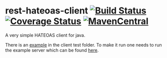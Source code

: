 # rest-hateoas-client [![Build Status](https://travis-ci.org/Mercateo/rest-hateoas-client.svg?branch=master)](https://travis-ci.org/Mercateo/rest-hateoas-client) [![Coverage Status](https://coveralls.io/repos/github/Mercateo/rest-hateoas-client/badge.svg)](https://coveralls.io/github/Mercateo/rest-hateoas-client?branch=master) [![MavenCentral](https://img.shields.io/maven-central/v/com.mercateo.rest/rest-hateoas-client.svg)](http://search.maven.org/#search%7Cgav%7C1%7Cg%3A%22com.mercateo.rest%22%20AND%20a%3A%22rest-hateoas-client%22) 


A very simple HATEOAS client for java.

There is an  [example](src/test/java/com/mercateo/rest/hateoas/client/example/Example.java) in the client test folder. To make it run one needs to run the example server which can be found [here](https://github.com/Mercateo/rest-demo-feature).

    

